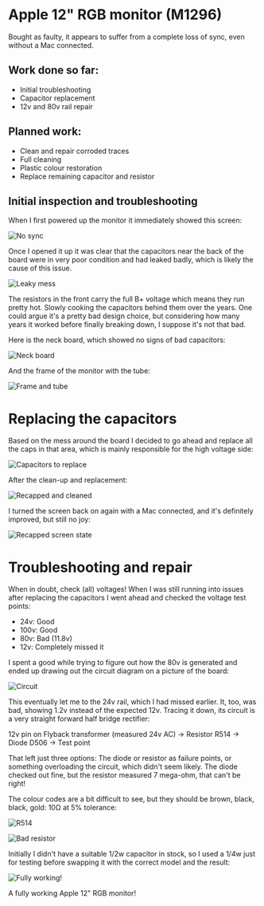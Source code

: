 # Apple 12" RGB monitor (M1296)

Bought as faulty, it appears to suffer from a complete loss of sync, even without a Mac connected. 

## Work done so far: 
+ Initial troubleshooting
+ Capacitor replacement
+ 12v and 80v rail repair 

## Planned work: 
+ Clean and repair corroded traces
+ Full cleaning
+ Plastic colour restoration
+ Replace remaining capacitor and resistor

## Initial inspection and troubleshooting
When I first powered up the monitor it immediately showed this screen:

![No sync](img_001.jpg)

Once I opened it up it was clear that the capacitors near the back of the board were in very poor condition and had leaked badly, which is likely the cause of this issue. 

![Leaky mess](img_005.jpg)

The resistors in the front carry the full B+ voltage which means they run pretty hot. Slowly cooking the capacitors behind them over the years. One could argue it's a pretty bad design choice, but considering how many years it worked before finally breaking down, I suppose it's not that bad.

Here is the neck board, which showed no signs of bad capacitors: 

![Neck board](img_003.jpg)

And the frame of the monitor with the tube:

![Frame and tube](img_004.jpg)

# Replacing the capacitors

Based on the mess around the board I decided to go ahead and replace all the caps in that area, which is mainly responsible for the high voltage side:

![Capacitors to replace](img_002.jpg)

After the clean-up and replacement:

![Recapped and cleaned](img_008.jpg)

I turned the screen back on again with a Mac connected, and it's definitely improved, but still no joy:

![Recapped screen state](img_007.jpg)

# Troubleshooting and repair

When in doubt, check (all) voltages! When I was still running into issues after replacing the capacitors I went ahead and checked the voltage test points:

+ 24v: Good
+ 100v: Good
+ 80v: Bad (11.8v)
+ 12v: Completely missed it

I spent a good while trying to figure out how the 80v is generated and ended up drawing out the circuit diagram on a picture of the board:

![Circuit](img_006.jpg)

This eventually let me to the 24v rail, which I had missed earlier. It, too, was bad, showing 1.2v instead of the expected 12v. Tracing it down, its circuit is a very straight forward half bridge rectifier:

12v pin on Flyback transformer (measured 24v AC) -> Resistor R514 -> Diode D506 -> Test point

That left just three options: The diode or resistor as failure points, or something overloading the circuit, which didn't seem likely. The diode checked out fine, but the resistor measured 7 mega-ohm, that can't be right!

The colour codes are a bit difficult to see, but they should be brown, black, black, gold: 10Ω at 5% tolerance:

![R514](img_009.jpg)

![Bad resistor](img_010.jpg)

Initially I didn't have a suitable 1/2w capacitor in stock, so I used a 1/4w just for testing before swapping it with the correct model and the result:

![Fully working!](img_011.jpg)

A fully working Apple 12" RGB monitor!